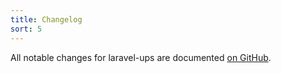 ```yaml
---
title: Changelog
sort: 5
---
```


All notable changes for laravel-ups are documented [on GitHub](https://github.com/rawilk/laravel-ups/blob/main/CHANGELOG.md).
